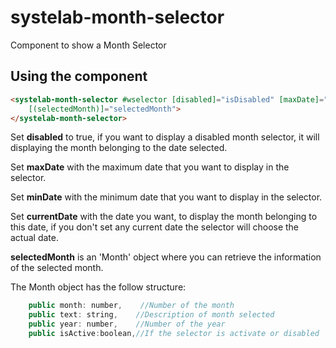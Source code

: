 # systelab-month-selector

Component to show a Month Selector

## Using the component

```html
<systelab-month-selector #wselector [disabled]="isDisabled" [maxDate]="maxDate" [minDate]="minDate" [currentDate]="currentDate"
    [(selectedMonth)]="selectedMonth">
</systelab-month-selector>
```

Set **disabled** to true, if you want to display a disabled month selector, it will displaying the month belonging to the date selected.

Set **maxDate** with the maximum date that you want to display in the selector.

Set **minDate** with the minimum date that you want to display in the selector.

Set **currentDate** with the date you want, to display the month belonging to this date, if you don't set any current date the selector will choose the actual date.


**selectedMonth** is an 'Month' object where you can retrieve the information of the selected month.

The Month object has the follow structure:

```javascript
    public month: number,    //Number of the month
    public text: string,    //Description of month selected
    public year: number,    //Number of the year
    public isActive:boolean,//If the selector is activate or disabled
```

